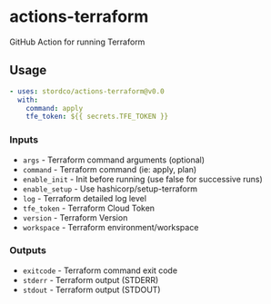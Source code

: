 # actions-terraform
GitHub Action for running Terraform

## Usage
```yaml
- uses: stordco/actions-terraform@v0.0
  with:
    command: apply
    tfe_token: ${{ secrets.TFE_TOKEN }}
```

### Inputs
- `args` - Terraform command arguments (optional)
- `command` - Terraform command (ie: apply, plan)
- `enable_init` - Init before running (use false for successive runs)
- `enable_setup` - Use hashicorp/setup-terraform
- `log` - Terraform detailed log level
- `tfe_token` - Terraform Cloud Token
- `version` - Terraform Version
- `workspace` - Terraform environment/workspace

### Outputs
- `exitcode` - Terraform command exit code
- `stderr` - Terraform output (STDERR)
- `stdout` - Terraform output (STDOUT)
